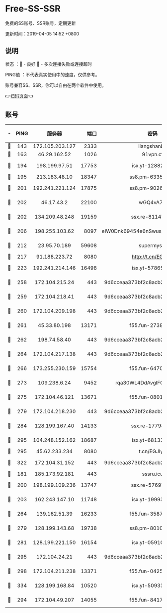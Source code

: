 # Free-SS-SSR

免费的SS账号、SSR账号，定期更新

更新时间：2019-04-05 14:52 +0800

## 说明

状态     ：🙂 - 良好 🙁 - 多次连接失败或连接超时

PING值   ：不代表真实使用中的速度，仅供参考。

账号兼容SS、SSR，你可以自由在两个软件中使用。

👉[扫码页面](https://liesauer.github.io/Free-SS-SSR/)👈

## 账号

|-|PING|服务器|端口|密码|加密方式|区域|
|:----:|:----:|:-----:|-----:|:----:|:----:|:----:|
|🙂|143|172.105.203.127|2333|liangshanbo|chacha20|JP|
|🙂|163|46.29.162.52|1026|91vpn.cf|rc4-md5|RU|
|🙂|194|198.199.97.51|17753|isx.yt-12882170|aes-256-cfb|US|
|🙂|195|213.183.48.10|18347|ss8.pm-63355792|rc4-md5|RU|
|🙂|201|192.241.221.124|17875|ss8.pm-90261799|aes-256-cfb|US|
|🙂|202|46.17.43.2|22100|wGQ4vA7D|aes-256-gcm|RU|
|🙂|202|134.209.48.248|19159|ssx.re-81147970|aes-256-cfb|US|
|🙂|206|198.255.103.62|8097|eIW0Dnk69454e6nSwuspv9DmS201tQ0D|aes-256-cfb|US|
|🙂|212|23.95.70.189|59608|supermyssr|chacha20-ietf|US|
|🙂|217|91.188.223.72|8080|http://t.cn/EGJIyrl|rc4-md5|RU|
|🙂|223|192.241.214.146|16498|isx.yt-57865147|aes-256-cfb|US|
|🙂|258|172.104.215.24|443|9d6cceaa373bf2c8acb22e60b6a58be6|aes-256-cfb|US|
|🙂|259|172.104.218.41|443|9d6cceaa373bf2c8acb22e60b6a58be6|aes-256-cfb|US|
|🙂|260|172.104.209.198|443|9d6cceaa373bf2c8acb22e60b6a58be6|aes-256-cfb|US|
|🙂|261|45.33.80.198|13171|f55.fun-27386798|aes-256-cfb|US|
|🙂|262|198.74.58.40|443|9d6cceaa373bf2c8acb22e60b6a58be6|aes-256-cfb|US|
|🙂|264|172.104.217.138|443|9d6cceaa373bf2c8acb22e60b6a58be6|aes-256-cfb|US|
|🙂|266|173.255.230.159|15754|f55.fun-64706924|aes-256-cfb|US|
|🙂|273|109.238.6.24|9452|rqa30WL4DdAvgIFG6Fs3znzTa|aes-256-cfb|FR|
|🙂|275|172.104.46.121|13671|f55.fun-08015560|aes-256-cfb|SG|
|🙂|279|172.104.218.230|443|9d6cceaa373bf2c8acb22e60b6a58be6|aes-256-cfb|US|
|🙂|284|128.199.167.40|14133|ssx.re-17798800|aes-256-cfb|SG|
|🙂|295|104.248.152.162|18687|isx.yt-68133684|aes-256-cfb|SG|
|🙂|295|45.62.233.234|8080|t.cn/EGJIyrl|rc4-md5|CA|
|🙂|322|172.104.31.152|443|9d6cceaa373bf2c8acb22e60b6a58be6|aes-256-cfb|US|
|🙂|181|185.173.92.181|443|sssru.icu|rc4-md5|RU|
|🙂|200|198.199.109.236|13747|ssx.re-57697610|aes-256-cfb|US|
|🙂|203|162.243.147.10|11748|isx.yt-19993680|aes-256-cfb|US|
|🙂|264|139.162.51.39|16233|f55.fun-35878736|aes-256-cfb|SG|
|🙂|279|128.199.143.68|19738|ss8.pm-80109890|aes-256-cfb|SG|
|🙂|281|128.199.221.150|16154|isx.yt-05910694|aes-256-cfb|SG|
|🙂|295|172.104.24.21|443|9d6cceaa373bf2c8acb22e60b6a58be6|aes-256-cfb|US|
|🙂|298|172.104.211.238|13371|f55.fun-04250289|aes-256-cfb|US|
|🙂|334|128.199.168.84|10520|isx.yt-50933208|aes-256-cfb|SG|
|🙁|294|172.104.49.207|14055|f55.fun-84172526|aes-256-cfb|SG|
